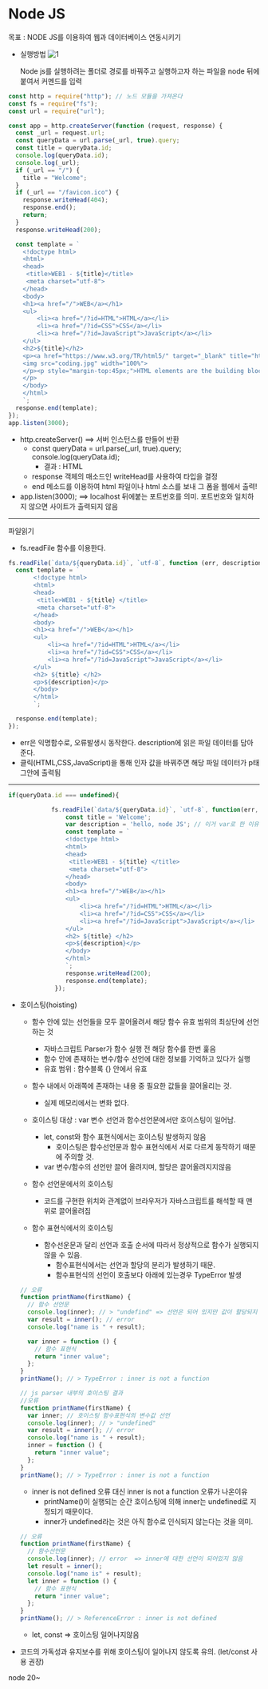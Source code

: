 # Node JS

목표 : NODE JS를 이용하여 웹과 데이터베이스 연동시키기

- 실행방법
  ![1](https://user-images.githubusercontent.com/75983289/128507345-437471af-c3f6-44d7-a830-4a2ff30b9fbd.PNG)

  Node js를 실행하려는 폴더로 경로를 바꿔주고 실행하고자 하는 파일을 node 뒤에 붙여서 커멘드를 입력

```js
const http = require("http"); // 노드 모듈을 가져온다
const fs = require("fs");
const url = require("url");

const app = http.createServer(function (request, response) {
  const _url = request.url;
  const queryData = url.parse(_url, true).query;
  const title = queryData.id;
  console.log(queryData.id);
  console.log(_url);
  if (_url == "/") {
    title = "Welcome";
  }
  if (_url == "/favicon.ico") {
    response.writeHead(404);
    response.end();
    return;
  }
  response.writeHead(200);

  const template = `
    <!doctype html>
    <html>
    <head>
     <title>WEB1 - ${title}</title>
     <meta charset="utf-8">
    </head>
    <body>
    <h1><a href="/">WEB</a></h1>
    <ul>
        <li><a href="/?id=HTML">HTML</a></li>
        <li><a href="/?id=CSS">CSS</a></li>
        <li><a href="/?id=JavaScript">JavaScript</a></li>
    </ul>
    <h2>${title}</h2>
    <p><a href="https://www.w3.org/TR/html5/" target="_blank" title="html5 speicification">Hypertext Markup Language (HTML)</a> is the standard markup language for <strong>creating <u>web</u> pages</strong> and web applications.Web browsers receive HTML documents from a web server or from local storage and render them into multimedia web pages. HTML describes the structure of a web page semantically and originally included cues for the appearance of the document.
    <img src="coding.jpg" width="100%">
    </p><p style="margin-top:45px;">HTML elements are the building blocks of HTML pages. With HTML constructs, images and other objects, such as interactive forms, may be embedded into the rendered page. It provides a means to create structured documents by denoting structural semantics for text such as headings, paragraphs, lists, links, quotes and other items. HTML elements are delineated by tags, written using angle brackets.
    </p>
    </body>
    </html>
    `;
  response.end(template);
});
app.listen(3000);
```

- http.createServer() ==> 서버 인스턴스를 만들어 반환
  - const queryData = url.parse(\_url, true).query;
    console.log(queryData.id);
    - 결과 : HTML
  - response 객체의 매소드인 writeHead를 사용하여 타입을 결정
  - end 메소드를 이용하여 html 파일이나 html 소스를 보내 그 폼을 웹에서 출력!
- app.listen(3000); ==> localhost 뒤에붙는 포트번호를 의미. 포트번호와 일치하지 않으면 사이트가 출력되지 않음

---

파일읽기

- fs.readFile 함수를 이용한다.

```js
fs.readFile(`data/${queryData.id}`, `utf-8`, function (err, description) {
  const template = `
       <!doctype html>
       <html>
       <head>
        <title>WEB1 - ${title} </title>
        <meta charset="utf-8">
       </head>
       <body>
       <h1><a href="/">WEB</a></h1>
       <ul>
           <li><a href="/?id=HTML">HTML</a></li>
           <li><a href="/?id=CSS">CSS</a></li>
           <li><a href="/?id=JavaScript">JavaScript</a></li>
       </ul>
       <h2> ${title} </h2>
       <p>${description}</p>
       </body>
       </html>
       `;

  response.end(template);
});
```

- err은 익명함수로, 오류발생시 동작한다. description에 읽은 파일 데이터를 담아준다.
- 클릭(HTML,CSS,JavaScript)을 통해 인자 값을 바꿔주면 해당 파일 데이터가 p태그안에 출력됨

---

```js
if(queryData.id === undefined){

            fs.readFile(`data/${queryData.id}`, `utf-8`, function(err, description){
                const title = 'Welcome';
                var description = 'hello, node JS'; // 이거 var로 한 이유는 hoisting을 위해서.. 원래 var쓰면 안되는데 계속 오류나서 어쩔 수 없이 var..
                const template = `
                <!doctype html>
                <html>
                <head>
                 <title>WEB1 - ${title} </title>
                 <meta charset="utf-8">
                </head>
                <body>
                <h1><a href="/">WEB</a></h1>
                <ul>
                    <li><a href="/?id=HTML">HTML</a></li>
                    <li><a href="/?id=CSS">CSS</a></li>
                    <li><a href="/?id=JavaScript">JavaScript</a></li>
                </ul>
                <h2> ${title} </h2>
                <p>${description}</p>
                </body>
                </html>
                `;
                response.writeHead(200);
                response.end(template);
             });
```

- 호이스팅(hoisting)

  - 함수 안에 있는 선언들을 모두 끌어올려서 해당 함수 유효 범위의 최상단에 선언하는 것
    - 자바스크립트 Parser가 함수 실행 전 해당 함수를 한번 훑음
    - 함수 안에 존재하는 변수/함수 선언에 대한 정보를 기억하고 있다가 실행
    - 유효 범위 : 함수블록 {} 안에서 유효
  - 함수 내에서 아래쪽에 존재하는 내용 중 필요한 값들을 끌어올리는 것.

    - 실제 메모리에서는 변화 없다.

  - 호이스팅 대상 : var 변수 선언과 함수선언문에서만 호이스팅이 일어남.

    - let, const와 함수 표현식에서는 호이스팅 발생하지 않음
      - 호이스팅은 함수선언문과 함수 표현식에서 서로 다르게 동작하기 때문에 주의할 것.
    - var 변수/함수의 선언만 끌어 올려지며, 할당은 끌어올려지지않음

  - 함수 선언문에서의 호이스팅
    - 코드를 구현한 위치와 관계없이 브라우저가 자바스크립트를 해석할 때 맨 위로 끌어올려짐
  - 함수 표현식에서의 호이스팅
    - 함수선운문과 달리 선언과 호출 순서에 따라서 정상적으로 함수가 실행되지 않을 수 있음.
      - 함수표현식에서는 선언과 할당의 분리가 발생하기 때문.
      - 함수표현식의 선언이 호출보다 아래에 있는경우 TypeError 발생

  ```js
  // 오류
  function printName(firstName) {
    // 함수 선언문
    console.log(inner); // > "undefind" => 선언은 되어 있지만 값이 할당되지 않았다.
    var result = inner(); // error
    console.log("name is " + result);

    var inner = function () {
      // 함수 표현식
      return "inner value";
    };
  }
  printName(); // > TypeError : inner is not a function
  ```

  ```js
  // js parser 내부의 호이스팅 결과
  //오류
  function printName(firstName) {
    var inner; // 호이스팅 함수표현식의 변수값 선언
    console.log(inner); // > "undefined"
    var result = inner(); // error
    console.log("name is " + result);
    inner = function () {
      return "inner value";
    };
  }
  printName(); // > TypeError : inner is not a function
  ```

  - inner is not defined 오류 대신 inner is not a function 오류가 나온이유
    - printName()이 실행되는 순간 호이스팅에 의해 inner는 undefined로 지정되기 때문이다.
    - inner가 undefined라는 것은 아직 함수로 인식되지 않는다는 것을 의미.

  ```js
  // 오류
  function printName(firstName) {
    // 함수선언문
    console.log(inner); // error  => inner에 대한 선언이 되어있지 않음
    let result = inner();
    console.log("name is" + result);
    let inner = function () {
      // 함수 표현식
      return "inner value";
    };
  }
  printName(); // > ReferenceError : inner is not defined
  ```

  - let, const => 호이스팅 일어나지않음

- 코드의 가독성과 유지보수를 위해 호이스팅이 일어나지 않도록 유의. (let/const 사용 권장)

node 20~
